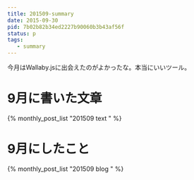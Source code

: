 ```yaml
---
title: 201509-summary
date: 2015-09-30
pid: 7b02b82b34ed2227b90060b3b43af56f
status: p
tags:
   - summary
---
```


今月はWallaby.jsに出会えたのがよかったな。本当にいいツール。

# 9月に書いた文章
{% monthly_post_list "201509 text " %}

# 9月にしたこと
{% monthly_post_list "201509 blog " %}